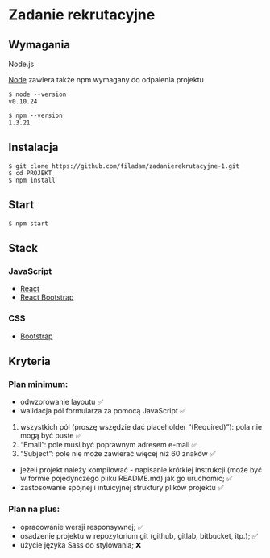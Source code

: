 # Zadanie rekrutacyjne

## Wymagania

Node.js

[Node](http://nodejs.org/) zawiera także npm wymagany do odpalenia projektu

    $ node --version
    v0.10.24

    $ npm --version
    1.3.21

## Instalacja

    $ git clone https://github.com/filadam/zadanierekrutacyjne-1.git
    $ cd PROJEKT
    $ npm install
    
## Start

    $ npm start
    
## Stack

### JavaScript

- [React](http://facebook.github.io/react) 
- [React Bootstrap](https://react-bootstrap.github.io/)

### CSS

- [Bootstrap](https://getbootstrap.com/)

## Kryteria

### Plan minimum:

- odwzorowanie layoutu :white_check_mark:
- walidacja pól formularza za pomocą JavaScript :white_check_mark:
1)  wszystkich pól (proszę wszędzie dać placeholder “(Required)”): pola nie mogą być puste :white_check_mark:
2) “Email”: pole musi być poprawnym adresem e-mail :white_check_mark:
3) “Subject”: pole nie może zawierać więcej niż 60 znaków :white_check_mark:
- jeżeli projekt należy kompilować - napisanie krótkiej instrukcji (może być w formie pojedynczego pliku README.md) jak go uruchomić; :white_check_mark:
- zastosowanie spójnej i intuicyjnej struktury plików projektu :white_check_mark:

### Plan na plus:

- opracowanie wersji responsywnej; :white_check_mark:
- osadzenie projektu w repozytorium git (github, gitlab, bitbucket, itp.); :white_check_mark:
- użycie języka Sass do stylowania; :x:
